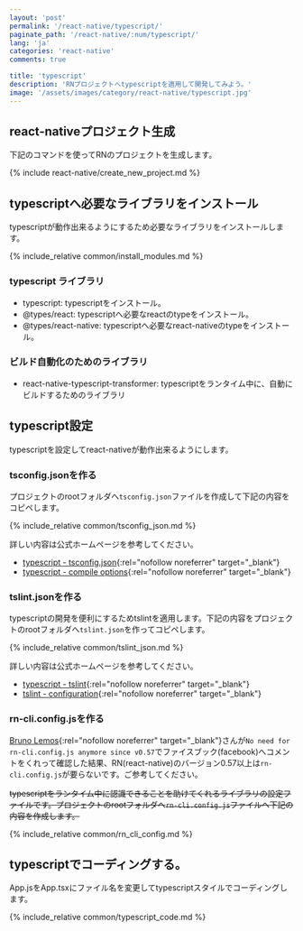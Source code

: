 ```yaml
---
layout: 'post'
permalink: '/react-native/typescript/'
paginate_path: '/react-native/:num/typescript/'
lang: 'ja'
categories: 'react-native'
comments: true

title: 'typescript'
description: 'RNプロジェクトへtypescriptを適用して開発してみよう。'
image: '/assets/images/category/react-native/typescript.jpg'
---
```



## react-nativeプロジェクト生成
下記のコマンドを使ってRNのプロジェクトを生成します。

{% include react-native/create_new_project.md %}

## typescriptへ必要なライブラリをインストール
typescriptが動作出来るようにするため必要なライブラリをインストールします。

{% include_relative common/install_modules.md %}

### typescript ライブラリ
- typescript: typescriptをインストール。
- @types/react: typescriptへ必要なreactのtypeをインストール。
- @types/react-native: typescriptへ必要なreact-nativeのtypeをインストール。

### ビルド自動化のためのライブラリ
- react-native-typescript-transformer: typescriptをランタイム中に、自動にビルドするためのライブラリ

## typescript設定
typescriptを設定してreact-nativeが動作出来るようにします。

### tsconfig.jsonを作る
プロジェクトのrootフォルダへ```tsconfig.json```ファイルを作成して下記の内容をコピペします。

{% include_relative common/tsconfig_json.md %}

詳しい内容は公式ホームページを参考してください。
- [typescript - tsconfig.json](https://www.typescriptlang.org/docs/handbook/tsconfig-json.html){:rel="nofollow noreferrer" target="_blank"}
- [typescript - compile options](https://www.typescriptlang.org/docs/handbook/compiler-options.html){:rel="nofollow noreferrer" target="_blank"}

### tslint.jsonを作る
typescriptの開発を便利にするためtslintを適用します。下記の内容をプロジェクトのrootフォルダへ```tslint.json```を作ってコピペします。

{% include_relative common/tslint_json.md %}

詳しい内容は公式ホームページを参考してください。
- [typescript - tslint](https://github.com/Microsoft/TypeScript-React-Starter#overriding-defaults){:rel="nofollow noreferrer" target="_blank"}
- [tslint - configuration](https://palantir.github.io/tslint/usage/configuration/){:rel="nofollow noreferrer" target="_blank"}

### rn-cli.config.jsを作る
[Bruno Lemos](https://www.facebook.com/brunolemos?fref=gc&dti=586400221495560){:rel="nofollow noreferrer" target="_blank"}さんが```No need for rn-cli.config.js anymore since v0.57```でファイスブック(facebook)へコメントをくれって確認した結果、RN(react-native)のバージョン0.57以上は```rn-cli.config.js```が要らないです。ご参考してください。

~~typescriptをランタイム中に認識できることを助けてくれるライブラリの設定ファイルです。プロジェクトのrootフォルダへ```rn-cli.config.js```ファイルへ下記の内容を作成します。~~

{% include_relative common/rn_cli_config.md %}

## typescriptでコーディングする。
App.jsをApp.tsxにファイル名を変更してtypescriptスタイルでコーディングします。

{% include_relative common/typescript_code.md %}